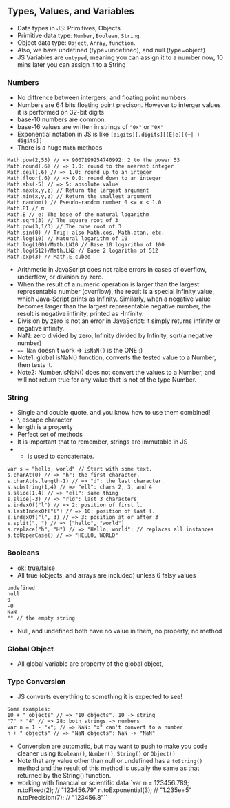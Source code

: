 ## Types, Values, and Variables
- Date types in JS: Primitives, Objects
- Primitive data type: `Number`, `Boolean`, `String`.
- Object data type: `Object`, `Array`, `function`.
- Also, we have undefined (type=undefined), and null (type=object)
- JS Variables are `untyped`, meaning you can assign it to a number now, 10 mins later you can assign it to a String

### Numbers
- No diffrence between intergers, and floating point numbers
- Numbers are 64 bits floating point precison. However to interger values it is performed on 32-bit digits
- base-10 numbers are common.
- base-16 values are written in strings of `"0x"` or `"0X"`
- Exponential notation in JS is like `[digits][.digits][(E|e)[(+|-) digits]]`
- There is a huge `Math` methods
```
Math.pow(2,53) // => 9007199254740992: 2 to the power 53
Math.round(.6) // => 1.0: round to the nearest integer
Math.ceil(.6) // => 1.0: round up to an integer
Math.floor(.6) // => 0.0: round down to an integer
Math.abs(-5) // => 5: absolute value
Math.max(x,y,z) // Return the largest argument
Math.min(x,y,z) // Return the smallest argument
Math.random() // Pseudo-random number 0 <= x < 1.0
Math.PI // π
Math.E // e: The base of the natural logarithm
Math.sqrt(3) // The square root of 3
Math.pow(3,1/3) // The cube root of 3
Math.sin(0) // Trig: also Math.cos, Math.atan, etc.
Math.log(10) // Natural logarithm of 10
Math.log(100)/Math.LN10 // Base 10 logarithm of 100
Math.log(512)/Math.LN2 // Base 2 logarithm of 512
Math.exp(3) // Math.E cubed
```
- Arithmetic in JavaScript does not raise errors in cases of overflow, underflow, or division by zero.
- When the result of a numeric operation is larger than the largest representable number (overflow), the result is a special infinity value, which Java-Script prints as Infinity. Similarly, when a negative value becomes larger than the largest representable negative number, the result is negative infinity, printed as -Infinity.
- Division by zero is not an error in JavaScript: it simply returns infinity or negative infinity.
- NaN: zero divided by zero, Infinity divided by Infinity, sqrt(a negative number)
- `== Nan` doesn't work  => `isNaN()` is the ONE :) 
- Note1: global isNaN() function, converts the tested value to a Number, then tests it.
- Note2: Number.isNaN() does not convert the values to a Number, and will not return true for any value that is not of the type Number.

### String
- Single and double quote, and you know how to use them combined!
- `\` escape character 
- length is a property
- Perfect set of methods
- It is important that to remember, strings are immutable in JS
-  + is used to concatenate.
```
var s = "hello, world" // Start with some text.
s.charAt(0) // => "h": the first character.
s.charAt(s.length-1) // => "d": the last character.
s.substring(1,4) // => "ell": chars 2, 3, and 4
s.slice(1,4) // => "ell": same thing
s.slice(-3) // => "rld": last 3 characters
s.indexOf("l") // => 2: position of first l.
s.lastIndexOf("l") // => 10: position of last l.
s.indexOf("l", 3) // => 3: position at or after 3
s.split(", ") // => ["hello", "world"]
s.replace("h", "H") // => "Hello, world": // replaces all instances
s.toUpperCase() // => "HELLO, WORLD"
```

### Booleans
- ok: true/false
- All true (objects, and arrays are included) unless 6 falsy values
```
undefined
null
0
-0
NaN
"" // the empty string
```
- Null, and undefined both have no value in them, no property, no method

### Global Object
- All global variable are property of the global object,

### Type Conversion
- JS converts everything to something it is expected to see!
```
Some examples:
10 + " objects" // => "10 objects". 10 -> string
"7" * "4" // => 28: both strings -> numbers
var n = 1 - "x"; // => NaN: "x" can't convert to a number
n + " objects" // => "NaN objects": NaN -> "NaN"
```
- Conversion are automatic, but may want to push to make you code cleaner using `Boolean()`, `Number()`, `String()` or `Object()`
- Note that any value other than null or undefined has a `toString()` method and the result of this method is usually the same as that returned by the String() function.
- working with financial or scientific data
`var n = 123456.789;
n.toFixed(2); // "123456.79"
n.toExponential(3); // "1.235e+5"
n.toPrecision(7); // "123456.8"``

```
